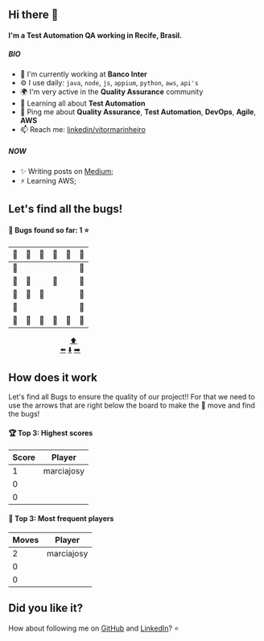 ## Hi there 👋

#### I'm a Test Automation QA working in Recife, Brasil.

##### BIO

- 🏢 I'm currently working at **Banco Inter**
- ⚙️ I use daily: `java`, `node`, `js`, `appium`, `python`, `aws`, `api's`
- 🌍 I'm very active in the **Quality Assurance** community
- 🌱 Learning all about **Test Automation**
- 💬 Ping me about **Quality Assurance**, **Test Automation**, **DevOps**, **Agile**, **AWS**
- 📫 Reach me: [linkedin/vitormarinheiro](www.linkedin.com/in/vitor-marinheiro-automationqa)

##### NOW

- ✨ Writing posts on [Medium](https://medium.com/@vitormarinheiroautomation);
- ⚡️  Learning AWS;
<!-- fim_do_cabecalho -->
<!-- inicio_do_cabecalho_do_jogo -->
## Let's find all the bugs!
#### :space_invader: Bugs found so far: 1 :star:
<!-- fim_do_cabecalho_do_jogo -->
<!-- inicio_do_tabuleiro -->
| :construction: | :construction: | :construction: | :construction: | :construction: | :construction: |
| - | - | - | - | - | - |
| :construction: |  |  |  |  | :construction: |
| :construction: | :space_invader: |  | :mag_right: |  | :construction: |
| :construction: | :space_invader: | :space_invader: |  |  | :construction: |
| :construction: |  |  |  |  | :construction: |
| :construction: | :construction: | :construction: | :construction: | :construction: | :construction: |

<!-- final_do_tabuleiro -->
<!-- inicio_dos_botoes -->
&nbsp; &nbsp; &nbsp; &nbsp; &nbsp; &nbsp; &nbsp; &nbsp; &nbsp; &nbsp; &nbsp; &nbsp; &nbsp; &nbsp; &nbsp; &nbsp;[:arrow_up:](https://github.com/VitorMarinheiro/VitorMarinheiro/issues/new?title=snakeup&body=Just+push+%27Submit+new+issue%27+green+button.+The+README+will+be+updated+after+approximately+25+seconds)<br />
&nbsp; &nbsp; &nbsp; &nbsp; &nbsp; &nbsp; &nbsp; &nbsp; &nbsp; &nbsp; &nbsp; &nbsp; &nbsp; [:arrow_left:](https://github.com/VitorMarinheiro/VitorMarinheiro/issues/new?title=snakeleft&body=Just+push+%27Submit+new+issue%27+green+button.+The+README+will+be+updated+after+approximately+25+seconds)
[:arrow_down:](https://github.com/VitorMarinheiro/VitorMarinheiro/issues/new?title=snakedown&body=Just+push+%27Submit+new+issue%27+green+button.+The+README+will+be+updated+after+approximately+25+seconds)
[:arrow_right:](https://github.com/VitorMarinheiro/VitorMarinheiro/issues/new?title=snakeright&body=Just+push+%27Submit+new+issue%27+green+button.+The+README+will+be+updated+after+approximately+25+seconds)

<!-- final_dos_botoes -->
<!-- inicio_como_isso_funciona -->
## How does it work
Let's find all Bugs to ensure the quality of our project!! For that we need to use the arrows that are right below the board to make the :mag_right: move and find the bugs!

#### :trophy: Top 3: Highest scores
<!-- final_como_isso_funciona -->
<!-- inicio_das_pontuacoes -->
Score | Player
------------ | ----------------------- |
1 | marciajosy |
0 |   |
0 |  |

#### :muscle: Top 3: Most frequent players
<!-- final_das_pontuacoes -->
<!-- inicio_da_frequencia -->
Moves | Player
------------ | ----------------------- |
2 | marciajosy |
0 |   |
0 |  |

<!-- final_da_frequencia -->
<!-- inicio_do_rodape -->
## Did you like it?
How about following me on [GitHub](https://github.com/VitorMarinheiro) and [LinkedIn](https://www.linkedin.com/in/vitor-marinheiro-automationqa)? :star:
